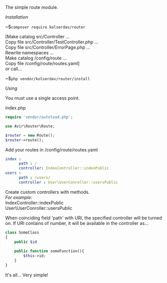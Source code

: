The simple route module.

_Installation_  

~$`composer require kolserdav/router`
  
[Make catalog src/Controller ...  
Copy file src/Controller/TestController.php ...  
Copy file src/Controller/ErrorPage.php ...  
Rewrite namespaces ...  
Make catalog /config/route ...  
Copy file /config/route/routes.yaml]  
or call... 
 
~$`php vendor/kolserdav/router/install`  

_Using_

You must use a single access point.  

index.php
```php
require 'vendor/autoload.php';

use Avir\Router\Route;

$router = new Route();
$router->route();
```
Add your routes in /config/route/routes.yaml  

```yaml
index :                                           
      path : /                                    
      controller: IndexController::indexPublic    
users :
      path : /users/
      controller : User\UserConroller::usersPublic
```

Create custom controllers with methods.  
_For example:_  
IndexController::indexPublic   
User\UserConroller::usersPublic  

When coinciding field 'path' with URI, the specified controller will be turned on.
If URI contains of number, it will be available in the controller as...
```php
class SomeClass
{
    public $id
    
    public function someFunction(){
        $this->id;
    }
} 
```  
It's all... Very simple!




